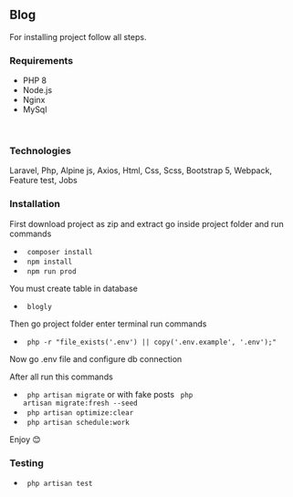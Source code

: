 ## Blog

For installing project follow all steps.

### Requirements
- PHP 8
- Node.js
- Nginx
- MySql

<br/>

### Technologies
Laravel, Php, Alpine js, Axios, Html, Css, Scss, Bootstrap 5, Webpack, Feature test, Jobs

### Installation
First download project as zip and extract go inside project folder and run commands

- <code> composer install </code>
- <code> npm install </code>
- <code> npm run prod </code>

You must create table in database
- <code> blogly</code>

Then go project folder enter terminal run commands
- <code> php -r "file_exists('.env') || copy('.env.example', '.env');" </code>

Now go .env file and configure db connection

After all run this commands
- <code> php artisan migrate</code> or with fake posts <code> php artisan migrate:fresh --seed </code>
- <code> php artisan optimize:clear </code>
- <code> php artisan schedule:work</code>

Enjoy 😊

### Testing
- <code> php artisan test</code>
